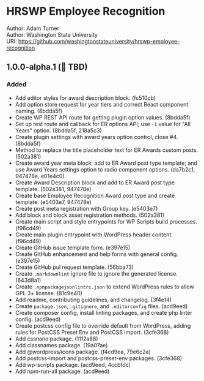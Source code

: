 # HRSWP Employee Recognition

Author: Adam Turner  
Author: Washington State University  
URI: <https://github.com/washingtonstateuniversity/hrswp-employee-recognition>

<!--
Changelog formatting (http://semver.org/):

## Major.MinorAddorDeprec.Bugfix YYYY-MM-DD

### Added (for new features.)
### Changed (for changes in existing functionality.)
### Deprecated (for soon-to-be removed features.)
### Removed (for now removed features.)
### Fixed (for any bug fixes.)
### Security (in case of vulnerabilities.)
-->

## 1.0.0-alpha.1 (:construction: TBD)

### Added

- Add editor styles for award description block. (fc510cb)
- Add option store request for year tiers and correct React component naming. (8bdda5f)
- Create WP REST API route for getting plugin option values. (8bdda5f)
- Set up rest route and callback for ER options API; use `-1` value for "All Years" option. (8bdda5f, 218a5c3)
- Create plugin settings with award years option control, close #4. (8bdda5f)
- Method to replace the title placeholder text for ER Awards custom posts. (502a381)
- Create award year meta block; add to ER Award post type template; and use Award Years settings option to radio component options. (da7b2c1, 947478e, e01e4c0)
- Create Award Description block and add to ER Award post type template. (502a381, 947478e)
- Create base Employee Recognition Award post type and create template. (e5403e7, 947478e)
- Create post meta registration with Group key. (e5403e7)
- Add block and block asset registration methods. (502a381)
- Create main script and style entrypoints for WP Scripts build processes. (f96cd49)
- Create main plugin entrypoint with WordPress header content. (f96cd49)
- Create GitHub issue template form. (e397e15)
- Create GitHub enhancement and help forms with general config. (e397e15)
- Create GitHub pul request template. (56bba73)
- Create `.markdownlint` ignore file to ignore the generated license. (643d8a1)
- Create `.npmpackagejsonlintrc.json` to extend WordPress rules to allow GPL 3+ license. (81c9e40)
- Add readme, contributing guidelines, and changelog. (3f4e14)
- Create `package.json`, `.gitignore`, and `.editorconfig` files. (acd9eed)
- Create composer config, install linting packages, and create php linter config. (acd9eed)
- Create postcss config file to override default from WordPress, adding rules for PostCSS Preset Env and PostCSS Import. (3cfe368)
- Add cssnano package. (1112a86)
- Add classnames package. (19a07ae)
- Add @wordpress/icons package. (f4cd9ea, 79e6c2a)
- Add postcss-import and postcss-preset-env packages. (3cfe368)
- Add wp-scripts package. (acd9eed, 4ccbfdc)
- Add npm-run-all package. (acd9eed)
